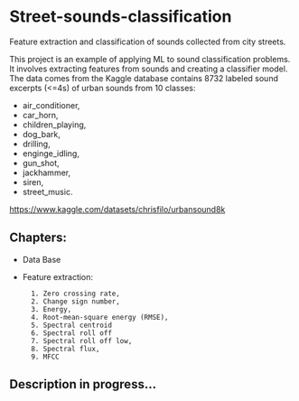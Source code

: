 # Street-sounds-classification
Feature extraction and classification of sounds collected from city streets.

This project is an example of applying ML to sound classification problems. It involves extracting features from sounds and creating a classifier model. The data comes from the Kaggle database contains 8732 labeled sound excerpts (<=4s) of urban sounds from 10 classes: 
- air_conditioner, 
- car_horn, 
- children_playing, 
- dog_bark,
- drilling,
- enginge_idling, 
- gun_shot, 
- jackhammer, 
- siren,
- street_music.

https://www.kaggle.com/datasets/chrisfilo/urbansound8k

## Chapters:
- Data Base
- Feature extraction:

        1. Zero crossing rate,
        2. Change sign number,
        3. Energy,
        4. Root-mean-square energy (RMSE),
        5. Spectral centroid
        6. Spectral roll off
        7. Spectral roll off low,
        8. Spectral flux,
        9. MFCC


## Description in progress...
